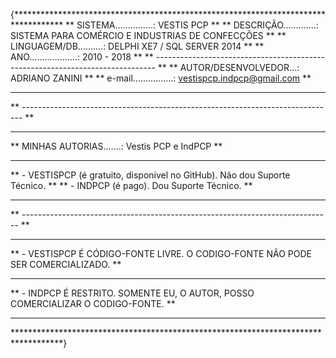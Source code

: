 
{***********************************************************************************
**  SISTEMA...............: VESTIS PCP                                            **
**  DESCRIÇÃO.............: SISTEMA PARA COMÉRCIO E INDUSTRIAS DE CONFECÇÕES      **
**  LINGUAGEM/DB..........: DELPHI XE7  /  SQL SERVER 2014                        **
**  ANO...................: 2010 - 2018                                           **
** ------------------------------------------------------------------------------ **
**  AUTOR/DESENVOLVEDOR...: ADRIANO ZANINI                                        **
**  e-mail................: vestispcp.indpcp@gmail.com                            **
**                                                                                **
** ------------------------------------------------------------------------------ **
**                                                                                **
**  MINHAS AUTORIAS.......:  Vestis PCP e IndPCP                                  **
**                                                                                **
**  - VESTISPCP (é gratuito, disponivel no GitHub). Não dou Suporte Técnico.      **
**  - INDPCP (é pago). Dou Suporte Técnico.                                       **
**                                                                                **
** -----------------------------------------------------------------------------  **
**                                                                                **
** - VESTISPCP É CÓDIGO-FONTE LIVRE. O CODIGO-FONTE NÃO PODE SER COMERCIALIZADO.  **
**                                                                                **
** - INDPCP É RESTRITO. SOMENTE EU, O AUTOR, POSSO COMERCIALIZAR O CODIGO-FONTE.  **
**                                                                                **
***********************************************************************************}
